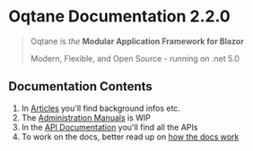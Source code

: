 # Oqtane Documentation 2.2.0

> Oqtane is _the_ **Modular Application Framework for Blazor**
>  
> Modern, Flexible, and Open Source - running on .net 5.0

## Documentation Contents

1. In [Articles](./articles/index.md) you'll find background infos etc.
1. The [Administration Manuals](./admin/index.md) is WIP
1. In the [API Documentation](./api/index.md) you'll find all the APIs
1. To work on the docs, better read up on [how the docs work](./articles/documentation/index.md)
